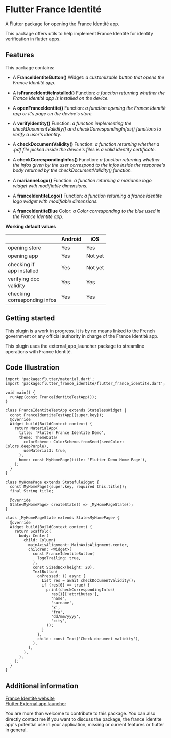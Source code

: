 # Flutter France Identité
A Flutter package for opening the France Identité app.

This package offers utils to help implement France Identité for identity verification in flutter apps.

## Features

This package contains:

- A  **FranceIdentiteButton()** Widget: *a customizable button that opens the France Identité app.*

-  A **isFranceIdentiteInstalled()**  Function: *a function returning whether the France Identité app is installed on the device.*

-  A **openFranceIdentite()** Function: *a function opening the France Identité app or it's page on the device's store.*

- A **verifyIdentity()** Function: *a function implementing the checkDocumentValidity() and checkCorrespondingInfos() functions to verify a user's identity.*

- A **checkDocumentValidity()** Function: *a function returning whether a .pdf file picked inside the device's files is a valid identity certificate.*

- A **checkCorrespondingInfos()** Function: *a function returning whether the infos given by the user correspond to the infos inside the response's body returned by the checkDocumentValidity() function.*

-  A **marianneLogo()**  Function: *a function returning a marianne logo widget with modifiable dimensions.*

-  A **franceIdentiteLogo()**  Function: *a function returning a france identite logo widget with modifiable dimensions.*

-  A **franceIdentiteBlue**  Color: *a Color corresponding to the blue used in the France Identité app.*

**Working default values**

| | Android | iOS |
|--- | ------- | --- |
| opening store | Yes | Yes |
| opening app | Yes | Not yet |
| checking if<br>app installed | Yes | Not yet |
| verifying doc<br>validity | Yes | Yes |
| checking <br>corresponding infos | Yes | Yes |

## Getting started

This plugin is a work in progress. It is by no means linked to the French government or any official authority in charge of the France Identité app.

This plugin uses the external_app_launcher package to streamline operations with France Identité.

## Code Illustration

```
import 'package:flutter/material.dart';
import 'package:flutter_france_identite/flutter_france_identite.dart';

void main() {
  runApp(const FranceIdentiteTestApp());
}

class FranceIdentiteTestApp extends StatelessWidget {
  const FranceIdentiteTestApp({super.key});
  @override
  Widget build(BuildContext context) {
    return MaterialApp(
      title: 'Flutter France Identite Demo',
      theme: ThemeData(
        colorScheme: ColorScheme.fromSeed(seedColor: Colors.deepPurple),
        useMaterial3: true,
      ),
      home: const MyHomePage(title: 'Flutter Demo Home Page'),
    );
  }
}

class MyHomePage extends StatefulWidget {
  const MyHomePage({super.key, required this.title});
  final String title;

  @override
  State<MyHomePage> createState() => _MyHomePageState();
}

class _MyHomePageState extends State<MyHomePage> {
  @override
  Widget build(BuildContext context) {
    return Scaffold(
      body: Center(
        child: Column(
          mainAxisAlignment: MainAxisAlignment.center,
          children: <Widget>[
            const FranceIdentiteButton(
              logoTrailing: true,
            ),
            const SizedBox(height: 20),
            TextButton(
              onPressed: () async {
                List res = await checkDocumentValidity();
                if (res[0] == true) {
                  print(checkCorrespondingInfos(
                    res[1]['attributes'],
                    "name",
                    'surname',
                    'x',
                    'fra',
                    'dd/mm/yyyy',
                    'city',
                  ));
                }
              },
              child: const Text('Check document validity'),
            ),
          ],
        ),
      ),
    );
  }
}
```

## Additional information

[France Identité website](https://france-identite.gouv.fr/)<br>
[Flutter External app launcher](https://pub.dev/packages/external_app_launcher)

You are more than welcome to contribute to this package. You can also directly contact me if you want to discuss the package, the france identite app's potential use in your application, missing or current features or flutter in general.
